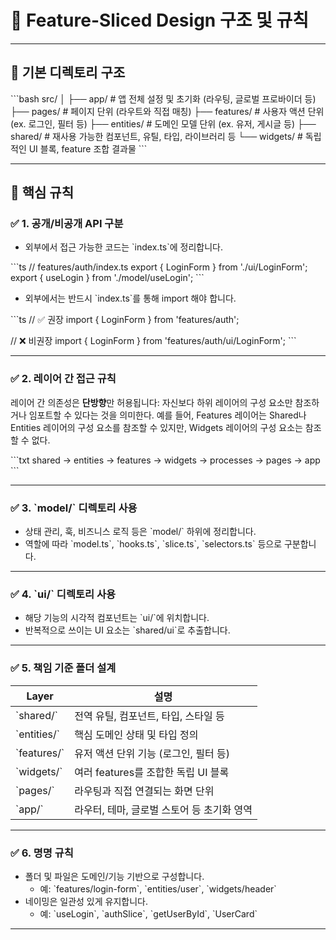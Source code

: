 # 🧱 Feature-Sliced Design 구조 및 규칙

---

## 📁 기본 디렉토리 구조

\`\`\`bash
src/
│
├── app/            # 앱 전체 설정 및 초기화 (라우팅, 글로벌 프로바이더 등)
├── pages/          # 페이지 단위 (라우트와 직접 매칭)
├── features/       # 사용자 액션 단위 (ex. 로그인, 필터 등)
├── entities/       # 도메인 모델 단위 (ex. 유저, 게시글 등)
├── shared/         # 재사용 가능한 컴포넌트, 유틸, 타입, 라이브러리 등
└── widgets/        # 독립적인 UI 블록, feature 조합 결과물
\`\`\`

---

## 📌 핵심 규칙

### ✅ 1. 공개/비공개 API 구분

- 외부에서 접근 가능한 코드는 \`index.ts\`에 정리합니다.

\`\`\`ts
// features/auth/index.ts
export { LoginForm } from './ui/LoginForm';
export { useLogin } from './model/useLogin';
\`\`\`

- 외부에서는 반드시 \`index.ts\`를 통해 import 해야 합니다.

\`\`\`ts
// ✅ 권장
import { LoginForm } from 'features/auth';

// ❌ 비권장
import { LoginForm } from 'features/auth/ui/LoginForm';
\`\`\`

---

### ✅ 2. 레이어 간 접근 규칙

레이어 간 의존성은 **단방향**만 허용됩니다:
자신보다 하위 레이어의 구성 요소만 참조하거나 임포트할 수 있다는 것을 의미한다.
예를 들어, Features 레이어는 Shared나 Entities 레이어의 구성 요소를 참조할 수 있지만, Widgets 레이어의 구성 요소는 참조할 수 없다.

\`\`\`txt
shared → entities → features → widgets → processes → pages → app
\`\`\`

---

### ✅ 3. \`model/\` 디렉토리 사용

- 상태 관리, 훅, 비즈니스 로직 등은 \`model/\` 하위에 정리합니다.
- 역할에 따라 \`model.ts\`, \`hooks.ts\`, \`slice.ts\`, \`selectors.ts\` 등으로 구분합니다.

---

### ✅ 4. \`ui/\` 디렉토리 사용

- 해당 기능의 시각적 컴포넌트는 \`ui/\`에 위치합니다.
- 반복적으로 쓰이는 UI 요소는 \`shared/ui\`로 추출합니다.

---

### ✅ 5. 책임 기준 폴더 설계

| Layer        | 설명                                          |
|--------------|-----------------------------------------------|
| \`shared/\`    | 전역 유틸, 컴포넌트, 타입, 스타일 등          |
| \`entities/\`  | 핵심 도메인 상태 및 타입 정의                 |
| \`features/\`  | 유저 액션 단위 기능 (로그인, 필터 등)         |
| \`widgets/\`   | 여러 features를 조합한 독립 UI 블록           |
| \`pages/\`     | 라우팅과 직접 연결되는 화면 단위              |
| \`app/\`       | 라우터, 테마, 글로벌 스토어 등 초기화 영역    |

---

### ✅ 6. 명명 규칙

- 폴더 및 파일은 도메인/기능 기반으로 구성합니다.
  - 예: \`features/login-form\`, \`entities/user\`, \`widgets/header\`
- 네이밍은 일관성 있게 유지합니다.
  - 예: \`useLogin\`, \`authSlice\`, \`getUserById\`, \`UserCard\`

---

